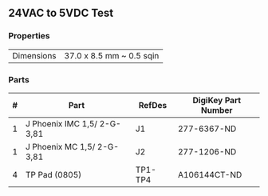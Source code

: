 ## 24VAC to 5VDC Test ##


### Properties ###

|               |                           |
|---------------|--------------------------:|
| Dimensions    | 37.0 x 8.5 mm ~ 0.5 sqin  |


### Parts ###

|  # | Part                                      | RefDes  | DigiKey Part Number |
|---:|-------------------------------------------|---------|---------------------|
|  1 | J Phoenix IMC 1,5/ 2-G-3,81               | J1      | 277-6367-ND         |
|  1 | J Phoenix MC 1,5/ 2-G-3,81                | J2      | 277-1206-ND         |
|  4 | TP Pad (0805)                             | TP1-TP4 | A106144CT-ND        |
